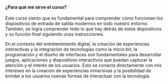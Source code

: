 #### ¿Para qué me sirve el curso?

Este curso siento que es fundamental para comprender cómo funcionan los dispositivos de entrada de salida modernos en todo nuestro entorno. También, se logra comprender todo lo que hay detrás de estos dispositivos y su función final siguiendo unas instrucciones.

En el contexto del entretenimiento digital, la creación de experiencias interactivas y la integración de tecnologías como la micro:bit, la programación y el diseño de interfaces son fundamentales para desarrollar juegos, aplicaciones y dispositivos interactivos que puedan capturar la atención y el interés de los usuarios. Esto se conecta directamente con mis intereses en la creación de experiencias inmersivas y la posibilidad de brindar a los usuarios nuevas formas de interactuar con la tecnología. 
